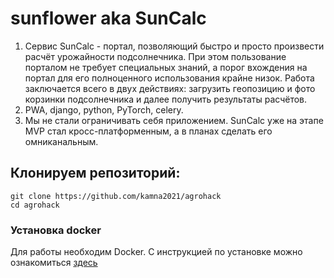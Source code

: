 # sunflower aka SunCalc
1. Сервис SunCalc - портал, позволяющий быстро и просто произвести расчёт урожайности подсолнечника. При этом пользование порталом не требует специальных знаний, а порог вхождения на портал для его полноценного использования крайне низок. Работа заключается всего в двух действиях: загрузить геопозицию и фото корзинки подсолнечника и далее получить результаты расчётов.
2. PWA, django, python, PyTorch, celery.
3. Мы не стали ограничивать себя приложением. SunCalc уже на этапе MVP стал кросс-платформенным, а в планах сделать его омниканальным. 

## Клонируем репозиторий:
~~~  
git clone https://github.com/kamna2021/agrohack 
cd agrohack
~~~

### Установка docker

Для работы необходим Docker. С инструкцией по установке можно ознакомиться <a target='_blank' href='https://docs.docker.com/compose/install/'>здесь</a>

### 